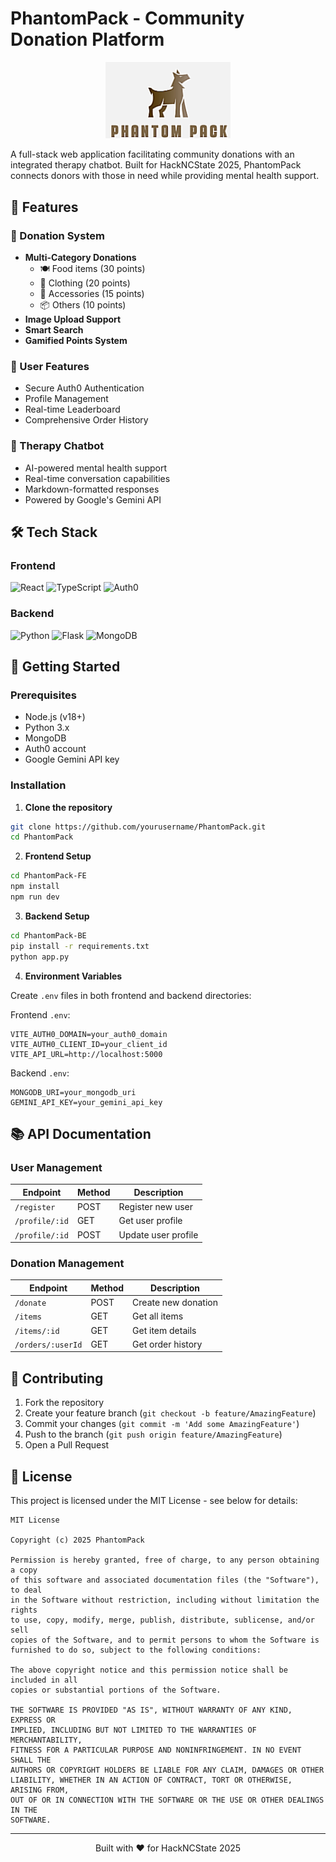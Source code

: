 # PhantomPack - Community Donation Platform

<p align="center">
  <img src="./PhantomPack-FE/public/image.png" alt="PhantomPack Logo" width="200"/>
</p>

A full-stack web application facilitating community donations with an integrated therapy chatbot. Built for HackNCState 2025, PhantomPack connects donors with those in need while providing mental health support.

## 🌟 Features

### 🎁 Donation System
- **Multi-Category Donations**
  - 🍽️ Food items (30 points)
  - 👕 Clothing (20 points)
  - 💍 Accessories (15 points)
  - 📦 Others (10 points)
- **Image Upload Support**
- **Smart Search**
- **Gamified Points System**

### 👤 User Features
- Secure Auth0 Authentication
- Profile Management
- Real-time Leaderboard
- Comprehensive Order History

### 🤖 Therapy Chatbot
- AI-powered mental health support
- Real-time conversation capabilities
- Markdown-formatted responses
- Powered by Google's Gemini API

## 🛠️ Tech Stack

### Frontend
![React](https://img.shields.io/badge/React-20232A?style=for-the-badge&logo=react&logoColor=61DAFB)
![TypeScript](https://img.shields.io/badge/TypeScript-007ACC?style=for-the-badge&logo=typescript&logoColor=white)
![Auth0](https://img.shields.io/badge/Auth0-EB5424?style=for-the-badge&logo=auth0&logoColor=white)

### Backend
![Python](https://img.shields.io/badge/Python-FFD43B?style=for-the-badge&logo=python&logoColor=blue)
![Flask](https://img.shields.io/badge/Flask-000000?style=for-the-badge&logo=flask&logoColor=white)
![MongoDB](https://img.shields.io/badge/MongoDB-4EA94B?style=for-the-badge&logo=mongodb&logoColor=white)

## 🚀 Getting Started

### Prerequisites
- Node.js (v18+)
- Python 3.x
- MongoDB
- Auth0 account
- Google Gemini API key

### Installation

1. **Clone the repository**
```bash
git clone https://github.com/yourusername/PhantomPack.git
cd PhantomPack
```

2. **Frontend Setup**
```bash
cd PhantomPack-FE
npm install
npm run dev
```

3. **Backend Setup**
```bash
cd PhantomPack-BE
pip install -r requirements.txt
python app.py
```

4. **Environment Variables**

Create `.env` files in both frontend and backend directories:

Frontend `.env`:
```env
VITE_AUTH0_DOMAIN=your_auth0_domain
VITE_AUTH0_CLIENT_ID=your_client_id
VITE_API_URL=http://localhost:5000
```

Backend `.env`:
```env
MONGODB_URI=your_mongodb_uri
GEMINI_API_KEY=your_gemini_api_key
```

## 📚 API Documentation

### User Management
| Endpoint | Method | Description |
|----------|---------|-------------|
| `/register` | POST | Register new user |
| `/profile/:id` | GET | Get user profile |
| `/profile/:id` | POST | Update user profile |

### Donation Management
| Endpoint | Method | Description |
|----------|---------|-------------|
| `/donate` | POST | Create new donation |
| `/items` | GET | Get all items |
| `/items/:id` | GET | Get item details |
| `/orders/:userId` | GET | Get order history |

## 🤝 Contributing

1. Fork the repository
2. Create your feature branch (`git checkout -b feature/AmazingFeature`)
3. Commit your changes (`git commit -m 'Add some AmazingFeature'`)
4. Push to the branch (`git push origin feature/AmazingFeature`)
5. Open a Pull Request

## 📄 License

This project is licensed under the MIT License - see below for details:

```text
MIT License

Copyright (c) 2025 PhantomPack

Permission is hereby granted, free of charge, to any person obtaining a copy
of this software and associated documentation files (the "Software"), to deal
in the Software without restriction, including without limitation the rights
to use, copy, modify, merge, publish, distribute, sublicense, and/or sell
copies of the Software, and to permit persons to whom the Software is
furnished to do so, subject to the following conditions:

The above copyright notice and this permission notice shall be included in all
copies or substantial portions of the Software.

THE SOFTWARE IS PROVIDED "AS IS", WITHOUT WARRANTY OF ANY KIND, EXPRESS OR
IMPLIED, INCLUDING BUT NOT LIMITED TO THE WARRANTIES OF MERCHANTABILITY,
FITNESS FOR A PARTICULAR PURPOSE AND NONINFRINGEMENT. IN NO EVENT SHALL THE
AUTHORS OR COPYRIGHT HOLDERS BE LIABLE FOR ANY CLAIM, DAMAGES OR OTHER
LIABILITY, WHETHER IN AN ACTION OF CONTRACT, TORT OR OTHERWISE, ARISING FROM,
OUT OF OR IN CONNECTION WITH THE SOFTWARE OR THE USE OR OTHER DEALINGS IN THE
SOFTWARE.
```

---
<p align="center">
  Built with ❤️ for HackNCState 2025
</p>
